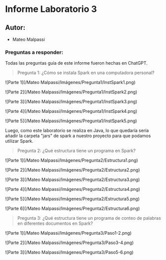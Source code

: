 # Informe Laboratorio 3

## Autor:

- Mateo Malpassi

### Preguntas a responder:

Todas las preguntas guía de este informe fueron hechas en ChatGPT.

> Pregunta 1: ¿Cómo se instala Spark en una computadora personal?

![Parte 1](/Mateo Malpassi/Imágenes/Pregunta1/InstSpark1.png)

![Parte 2](/Mateo Malpassi/Imágenes/Pregunta1/InstSpark2.png)

![Parte 3](/Mateo Malpassi/Imágenes/Pregunta1/InstSpark3.png)

![Parte 4](/Mateo Malpassi/Imágenes/Pregunta1/InstSpark4.png)

![Parte 5](/Mateo Malpassi/Imágenes/Pregunta1/InstSpark5.png)

Luego, como este laboratorio se realiza en Java, lo que quedaría sería añadir la carpeta "jars" de spark a nuestro proyecto para que podamos utilizar Spark.

> Pregunta 2: ¿Qué estructura tiene un programa en Spark?

![Parte 1](/Mateo Malpassi/Imágenes/Pregunta2/Estructura1.png)

![Parte 2](/Mateo Malpassi/Imágenes/Pregunta2/Estructura2.png)

![Parte 3](/Mateo Malpassi/Imágenes/Pregunta2/Estructura3.png)

![Parte 4](/Mateo Malpassi/Imágenes/Pregunta2/Estructura4.png)

![Parte 5](/Mateo Malpassi/Imágenes/Pregunta2/Estructura5.png)

![Parte 6](/Mateo Malpassi/Imágenes/Pregunta2/Estructura6.png)

> Pregunta 3: ¿Qué estructura tiene un programa de conteo de palabras en diferentes documentos en Spark?

![Parte 1](/Mateo Malpassi/Imágenes/Pregunta3/Paso1-2.png)

![Parte 2](/Mateo Malpassi/Imágenes/Pregunta3/Paso3-4.png)

![Parte 3](/Mateo Malpassi/Imágenes/Pregunta3/Paso5-6.png)

